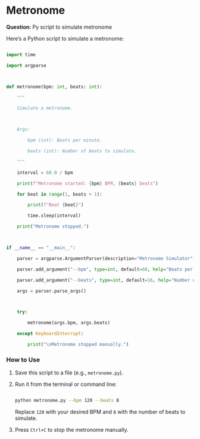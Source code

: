 # Metronome

**Question:** Py script to simulate metronome

Here’s a Python script to simulate a metronome:

```python

import time

import argparse



def metronome(bpm: int, beats: int):

    """

    Simulate a metronome.



    Args:

        bpm (int): Beats per minute.

        beats (int): Number of beats to simulate.

    """

    interval = 60.0 / bpm

    print(f"Metronome started: {bpm} BPM, {beats} beats")

    for beat in range(1, beats + 1):

        print(f"Beat {beat}")

        time.sleep(interval)

    print("Metronome stopped.")



if __name__ == "__main__":

    parser = argparse.ArgumentParser(description="Metronome Simulator")

    parser.add_argument("--bpm", type=int, default=60, help="Beats per minute (default: 60)")

    parser.add_argument("--beats", type=int, default=16, help="Number of beats (default: 16)")

    args = parser.parse_args()



    try:

        metronome(args.bpm, args.beats)

    except KeyboardInterrupt:

        print("\nMetronome stopped manually.")

```

### How to Use

1. Save this script to a file (e.g., `metronome.py`).

2. Run it from the terminal or command line:

    ```bash

    python metronome.py --bpm 120 --beats 8

    ```

    Replace `120` with your desired BPM and `8` with the number of beats to simulate.

3. Press `Ctrl+C` to stop the metronome manually.
